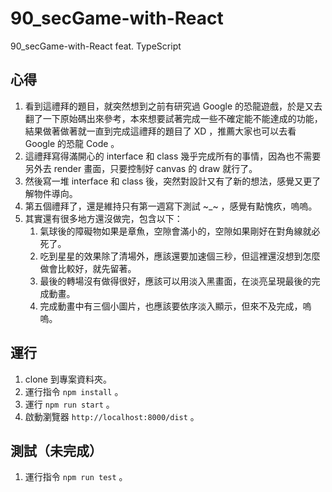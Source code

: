 # 90_secGame-with-React
90_secGame-with-React feat. TypeScript

## 心得

1. 看到這禮拜的題目，就突然想到之前有研究過 Google 的恐龍遊戲，於是又去翻了一下原始碼出來參考，本來想要試著完成一些不確定能不能達成的功能，結果做著做著就一直到完成這禮拜的題目了 XD ，推薦大家也可以去看 Google 的恐龍 Code 。
2. 這禮拜寫得滿開心的 interface 和 class 幾乎完成所有的事情，因為也不需要另外去 render 畫面，只要控制好 canvas 的 draw 就行了。
3. 然後寫一堆 interface 和 class 後，突然對設計又有了新的想法，感覺又更了解物件導向。
4. 第五個禮拜了，還是維持只有第一週寫下測試 ~_~ ，感覺有點愧疚，嗚嗚。
5. 其實還有很多地方還沒做完，包含以下：
    1. 氣球後的障礙物如果是章魚，空隙會滿小的，空隙如果剛好在對角線就必死了。
    2. 吃到星星的效果除了清場外，應該還要加速個三秒，但這裡還沒想到怎麼做會比較好，就先留著。
    3. 最後的轉場沒有做得很好，應該可以用淡入黑畫面，在淡亮呈現最後的完成動畫。
    4. 完成動畫中有三個小圖片，也應該要依序淡入顯示，但來不及完成，嗚嗚。

## 運行

1. clone 到專案資料夾。
2. 運行指令 `npm install` 。
3. 運行 `npm run start` 。
4. 啟動瀏覽器 `http://localhost:8000/dist` 。

## 測試（未完成）

1. 運行指令 `npm run test` 。

